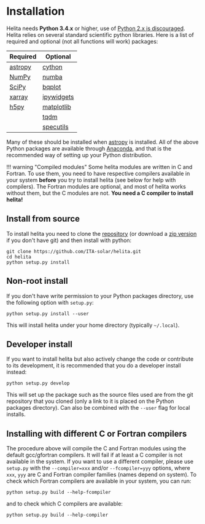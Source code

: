 # Installation

Helita needs **Python 3.4.x** or higher, use of [Python 2.x is discouraged](https://python3statement.org/). Helita relies on several standard scientific python libraries. Here is a list of required and optional (not all functions will work) packages:


| Required                                   | Optional                        |
|--------------------------------------------|---------------------------------|
| [astropy](http://astropy.org)              | [cython](https://cython.org/)   |
| [NumPy](http://numpy.scipy.org/)           | [numba](http://numba.pydata.org/) |
| [SciPy](http://www.scipy.org/)             | [bqplot](https://github.com/bloomberg/bqplot) |
| [xarray](http://xarray.pydata.org/)        | [ipywidgets](https://ipywidgets.readthedocs.io) |
| [h5py](https://www.h5py.org/)              | [matplotlib](https://matplotlib.org/) |
|                                            | [tqdm](https://tqdm.github.io/) |
|                                            | [specutils](https://specutils.readthedocs.io) |

Many of these should be installed when [astropy](http://astropy.org) is installed. All of the above Python packages are available through [Anaconda](https://docs.continuum.io/anaconda/), and that is the recommended way of setting up your Python distribution.

!!! warning "Compiled modules"
    Some helita modules are written in C and Fortran. To use them, you need to have respective compilers available in your system **before** you try to install helita (see below for help with compilers). The Fortran modules are optional, and most of helita works without them, but the C modules are not. **You need a C compiler to install helita!**

## Install from source

To install helita you need to clone the [repository](https://github.com/ITA-Solar/helita) (or download a [zip version](https://github.com/ITA-Solar/helita/archive/master.zip) if you don't have git) and then install with python:

```
git clone https://github.com/ITA-solar/helita.git
cd helita
python setup.py install
```

## Non-root install

If you don't have write permission to your Python packages directory, use the following option with `setup.py`:

    python setup.py install --user

This will install helita under your home directory (typically `~/.local`).

## Developer install

If you want to install helita but also actively change the code or contribute to its development, it is recommended that you do a developer install instead:

    python setup.py develop

This will set up the package such as the source files used are from the git repository that you cloned (only a link to it is placed on the Python packages directory). Can also be combined with the `--user` flag for local installs.

## Installing with different C or Fortran compilers

The procedure above will compile the C and Fortran modules using the default gcc/gfortran compilers. It will fail if at least a C compiler is not available in the system. If you want to use a different compiler, please use `setup.py` with the  `--compiler=xxx` and/or `--fcompiler=yyy` options, where `xxx`, `yyy` are C and Fortran compiler families (names depend on system). To check which Fortran compilers are available in your system, you can run:

    python setup.py build --help-fcompiler

and to check which C compilers are available:

    python setup.py build --help-compiler
